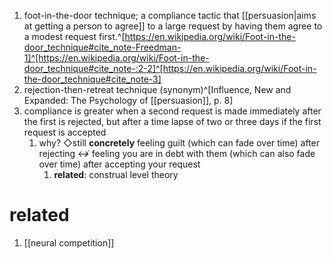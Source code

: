 1. foot-in-the-door technique; a compliance tactic that [[persuasion|aims at getting a person to agree]] to a large request by having them agree to a modest request first.^[https://en.wikipedia.org/wiki/Foot-in-the-door_technique#cite_note-Freedman-1]^[https://en.wikipedia.org/wiki/Foot-in-the-door_technique#cite_note-:2-2]^[https://en.wikipedia.org/wiki/Foot-in-the-door_technique#cite_note-3]
2. rejection-then-retreat technique (synonym)^[Influence, New and Expanded: The Psychology of [[persuasion]], p. 8]
3. compliance is greater when a second request is made immediately after the first is rejected, but after a time lapse of two or three days if the first request is accepted
	1. why? ◇still **concretely** feeling guilt (which can fade over time) after rejecting ↮ feeling you are in debt with them (which can also fade over time) after accepting your request
		1. **related**: construal level theory

# related
1. [[neural competition]]